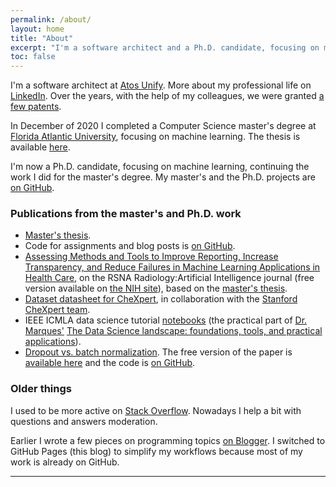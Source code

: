```yaml
---
permalink: /about/
layout: home
title: "About"
excerpt: "I'm a software architect and a Ph.D. candidate, focusing on machine learning."
toc: false
---
```


I'm a software architect at [Atos Unify](https://unify.com/en/). More about my professional life on
[LinkedIn](https://www.linkedin.com/in/christiangarbin/). Over the years, with the help of my colleagues, we were granted
[a few patents](https://scholar.google.com/citations?user=q1ZmDvYAAAAJ&hl=en).

In December of 2020 I completed a Computer Science master's degree at [Florida Atlantic University](https://www.fau.edu/),
focusing on machine learning. The thesis is available [here](https://fau.digital.flvc.org/islandora/object/fau%3A64688).

I'm now a Ph.D. candidate, focusing on machine learning, continuing the work I did for the master's degree. My master's and the Ph.D. projects are [on GitHub](https://github.com/fau-masters-collected-works-cgarbin).

### Publications from the master's and Ph.D. work

- [Master's thesis](https://fau.digital.flvc.org/islandora/object/fau%3A64688).
- Code for assignments and blog posts is [on GitHub](https://github.com/fau-masters-collected-works-cgarbin).
- [Assessing Methods and Tools to Improve Reporting, Increase Transparency, and Reduce Failures in Machine Learning Applications in Health Care](https://pubs.rsna.org/doi/10.1148/ryai.210127), on the RSNA Radiology:Artificial Intelligence journal (free version available on [the NIH site](https://www.ncbi.nlm.nih.gov/pmc/articles/PMC8980932/)), based on the [master's thesis](https://fau.digital.flvc.org/islandora/object/fau%3A64688).
- [Dataset datasheet for CheXpert](https://arxiv.org/abs/2105.03020), in collaboration with the [Stanford CheXpert team](https://stanfordmlgroup.github.io/competitions/chexpert/).
- IEEE ICMLA data science tutorial [notebooks](https://github.com/fau-masters-collected-works-cgarbin/ieee-icmla-2019-data-science-tutorial) (the practical part of [Dr. Marques'](https://www.ogemarques.com/) [The Data Science landscape: foundations, tools, and practical applications](https://www.icmla-conference.org/icmla19/links/tutorialAM.htm)).
- [Dropout vs. batch normalization](https://link.springer.com/article/10.1007/s11042-019-08453-9). The free version of the paper is [available here](https://drive.google.com/file/d/1PyRUgSXqpl_OvJkWrR4HCWLDaEexzWd9/view) and the code is [on GitHub](https://github.com/fau-masters-collected-works-cgarbin/cap6619-deep-learning-term-project).

### Older things

I used to be more active on [Stack Overflow](https://stackoverflow.com/users/336802/christian-garbin). Nowadays I help a bit with questions and answers moderation.

Earlier I wrote a few pieces on programming topics [on Blogger](https://christiangarbin.blogspot.com/). I switched to GitHub Pages (this blog) to simplify my workflows because most of my work is already on GitHub.

---
